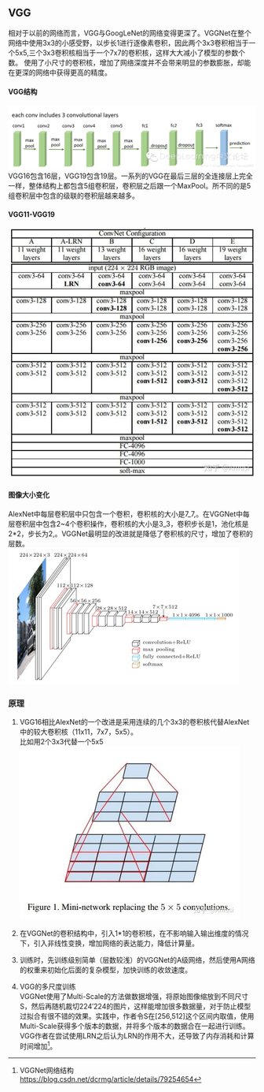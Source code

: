 ## VGG

相对于以前的网络而言，VGG与GoogLeNet的网络变得更深了。VGGNet在整个网络中使用3x3的小感受野，以步长1进行逐像素卷积，因此两个3x3卷积相当于一个5x5,三个3x3卷积核相当于一个7x7的卷积核，这样大大减小了模型的参数个数。  使用了小尺寸的卷积核，增加了网络深度并不会带来明显的参数膨胀，却能在更深的网络中获得更高的精度。

#### VGG结构

![](/assets/VGG_structure.png)  
VGG16包含16层，VGG19包含19层。一系列的VGG在最后三层的全连接层上完全一样，整体结构上都包含5组卷积层，卷积层之后跟一个MaxPool。所不同的是5组卷积层中包含的级联的卷积层越来越多。

#### VGG11-VGG19

![](/assets/VGG_11_19.png)

#### 图像大小变化

AlexNet中每层卷积层中只包含一个卷积，卷积核的大小是7_7,。在VGGNet中每层卷积层中包含2~4个卷积操作，卷积核的大小是3_3，卷积步长是1，池化核是2\*2，步长为2,。VGGNet最明显的改进就是降低了卷积核的尺寸，增加了卷积的层数。  
![](/assets/VGG_Structure.png)

### 原理

1. VGG16相比AlexNet的一个改进是采用连续的几个3x3的卷积核代替AlexNet中的较大卷积核（11x11，7x7，5x5）。  
比如用2个3x3代替一个5x5  
![](/assets/VGG_small_kernel_replace_large.png)

2. 在VGGNet的卷积结构中，引入1*1的卷积核，在不影响输入输出维度的情况下，引入非线性变换，增加网络的表达能力，降低计算量。   
3. 训练时，先训练级别简单（层数较浅）的VGGNet的A级网络，然后使用A网络的权重来初始化后面的复杂模型，加快训练的收敛速度。  
4. VGG的多尺度训练   
   VGGNet使用了Multi-Scale的方法做数据增强，将原始图像缩放到不同尺寸S，然后再随机裁切224′224的图片，这样能增加很多数据量，对于防止模型过拟合有很不错的效果。实践中，作者令S在\[256,512\]这个区间内取值，使用Multi-Scale获得多个版本的数据，并将多个版本的数据合在一起进行训练。VGG作者在尝试使用LRN之后认为LRN的作用不大，还导致了内存消耗和计算时间增加[^1]。  




[^1]:  VGGNet网络结构  https://blog.csdn.net/dcrmg/article/details/79254654


